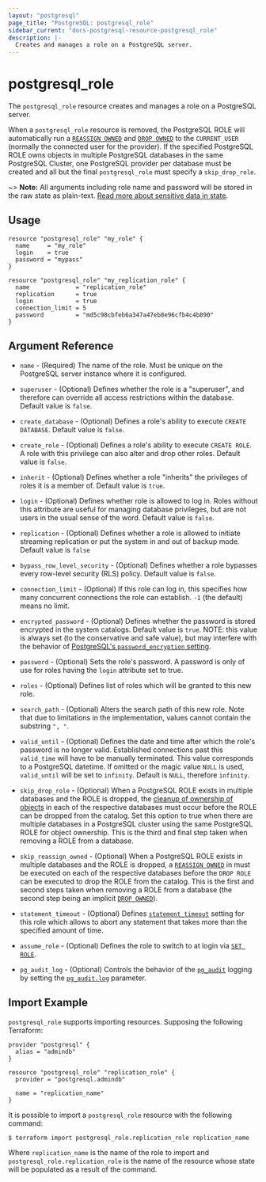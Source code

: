 ```yaml
---
layout: "postgresql"
page_title: "PostgreSQL: postgresql_role"
sidebar_current: "docs-postgresql-resource-postgresql_role"
description: |-
  Creates and manages a role on a PostgreSQL server.
---
```


# postgresql\_role

The ``postgresql_role`` resource creates and manages a role on a PostgreSQL
server.

When a ``postgresql_role`` resource is removed, the PostgreSQL ROLE will
automatically run a [`REASSIGN
OWNED`](https://www.postgresql.org/docs/current/static/sql-reassign-owned.html)
and [`DROP
OWNED`](https://www.postgresql.org/docs/current/static/sql-drop-owned.html) to
the `CURRENT_USER` (normally the connected user for the provider).  If the
specified PostgreSQL ROLE owns objects in multiple PostgreSQL databases in the
same PostgreSQL Cluster, one PostgreSQL provider per database must be created
and all but the final ``postgresql_role`` must specify a `skip_drop_role`.

~> **Note:** All arguments including role name and password will be stored in the raw state as plain-text.
[Read more about sensitive data in state](https://www.terraform.io/docs/state/sensitive-data.html).

## Usage

```hcl
resource "postgresql_role" "my_role" {
  name     = "my_role"
  login    = true
  password = "mypass"
}

resource "postgresql_role" "my_replication_role" {
  name             = "replication_role"
  replication      = true
  login            = true
  connection_limit = 5
  password         = "md5c98cbfeb6a347a47eb8e96cfb4c4b890"
}
```

## Argument Reference

* `name` - (Required) The name of the role. Must be unique on the PostgreSQL
  server instance where it is configured.

* `superuser` - (Optional) Defines whether the role is a "superuser", and
  therefore can override all access restrictions within the database.  Default
  value is `false`.

* `create_database` - (Optional) Defines a role's ability to execute `CREATE
  DATABASE`.  Default value is `false`.

* `create_role` - (Optional) Defines a role's ability to execute `CREATE ROLE`.
  A role with this privilege can also alter and drop other roles.  Default value
  is `false`.

* `inherit` - (Optional) Defines whether a role "inherits" the privileges of
  roles it is a member of.  Default value is `true`.

* `login` - (Optional) Defines whether role is allowed to log in.  Roles without
  this attribute are useful for managing database privileges, but are not users
  in the usual sense of the word.  Default value is `false`.

* `replication` - (Optional) Defines whether a role is allowed to initiate
  streaming replication or put the system in and out of backup mode.  Default
  value is `false`

* `bypass_row_level_security` - (Optional) Defines whether a role bypasses every
  row-level security (RLS) policy.  Default value is `false`.

* `connection_limit` - (Optional) If this role can log in, this specifies how
  many concurrent connections the role can establish. `-1` (the default) means no
  limit.

* `encrypted_password` - (Optional) Defines whether the password is stored
  encrypted in the system catalogs.  Default value is `true`.  NOTE: this value
  is always set (to the conservative and safe value), but may interfere with the
  behavior of
  [PostgreSQL's `password_encryption` setting](https://www.postgresql.org/docs/current/static/runtime-config-connection.html#GUC-PASSWORD-ENCRYPTION).

* `password` - (Optional) Sets the role's password. A password is only of use
  for roles having the `login` attribute set to true.

* `roles` - (Optional) Defines list of roles which will be granted to this new role.

* `search_path` - (Optional) Alters the search path of this new role. Note that
  due to limitations in the implementation, values cannot contain the substring
  `", "`.

* `valid_until` - (Optional) Defines the date and time after which the role's
  password is no longer valid.  Established connections past this `valid_time`
  will have to be manually terminated.  This value corresponds to a PostgreSQL
  datetime. If omitted or the magic value `NULL` is used, `valid_until` will be
  set to `infinity`.  Default is `NULL`, therefore `infinity`.

* `skip_drop_role` - (Optional) When a PostgreSQL ROLE exists in multiple
  databases and the ROLE is dropped, the
  [cleanup of ownership of objects](https://www.postgresql.org/docs/current/static/role-removal.html)
  in each of the respective databases must occur before the ROLE can be dropped
  from the catalog.  Set this option to true when there are multiple databases
  in a PostgreSQL cluster using the same PostgreSQL ROLE for object ownership.
  This is the third and final step taken when removing a ROLE from a database.

* `skip_reassign_owned` - (Optional) When a PostgreSQL ROLE exists in multiple
  databases and the ROLE is dropped, a
  [`REASSIGN OWNED`](https://www.postgresql.org/docs/current/static/sql-reassign-owned.html) in
  must be executed on each of the respective databases before the `DROP ROLE`
  can be executed to drop the ROLE from the catalog.  This is the first and
  second steps taken when removing a ROLE from a database (the second step being
  an implicit
  [`DROP OWNED`](https://www.postgresql.org/docs/current/static/sql-drop-owned.html)).

* `statement_timeout` - (Optional) Defines [`statement_timeout`](https://www.postgresql.org/docs/current/runtime-config-client.html#RUNTIME-CONFIG-CLIENT-STATEMENT) setting for this role which allows to abort any statement that takes more than the specified amount of time.

* `assume_role` - (Optional) Defines the role to switch to at login via [`SET ROLE`](https://www.postgresql.org/docs/current/sql-set-role.html).

* `pg_audit_log` - (Optional) Controls the behavior of the [`pg_audit`](https://github.com/pgaudit/pgaudit) logging by setting the [`pg_audit.log`](https://github.com/pgaudit/pgaudit/blob/master/README.md#pgauditlog) parameter.

## Import Example

`postgresql_role` supports importing resources.  Supposing the following
Terraform:

```hcl
provider "postgresql" {
  alias = "admindb"
}

resource "postgresql_role" "replication_role" {
  provider = "postgresql.admindb"

  name = "replication_name"
}
```

It is possible to import a `postgresql_role` resource with the following
command:

```
$ terraform import postgresql_role.replication_role replication_name
```

Where `replication_name` is the name of the role to import and
`postgresql_role.replication_role` is the name of the resource whose state will
be populated as a result of the command.
